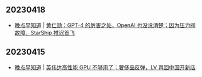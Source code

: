 ## 20230418
- [晚点早知道](https://www.latepost.com/news/index?proma=3) | [黄仁勋：GPT-4 的厉害之处，OpenAI 也没说清楚；因为压力阀故障，StarShip 推迟首飞](https://www.latepost.com/news/dj_detail?id=1604)

## 20230415
- [晚点早知道](https://www.latepost.com/news/index?proma=3) | [英伟达高性能 GPU 不够用了；奢侈品反弹，LV 再回中国开新店](https://www.latepost.com/news/dj_detail?id=1602)

